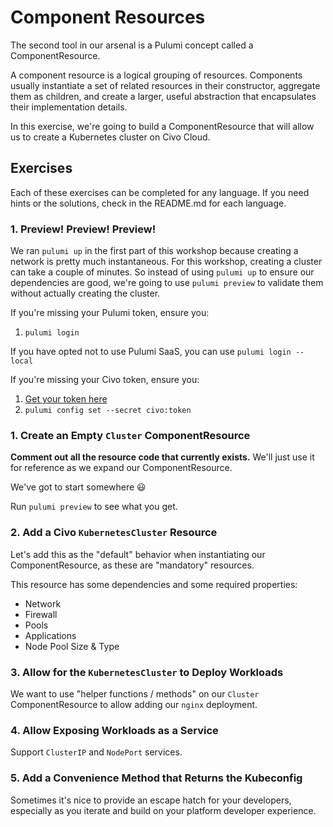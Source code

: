 # Component Resources

The second tool in our arsenal is a Pulumi concept called a ComponentResource.

A component resource is a logical grouping of resources. Components usually instantiate a set of related resources in their constructor, aggregate them as children, and create a larger, useful abstraction that encapsulates their implementation details.

In this exercise, we're going to build a ComponentResource that will allow us to create a Kubernetes cluster on Civo Cloud.

## Exercises

Each of these exercises can be completed for any language. If you need hints or the solutions, check in the README.md for each language.

### 1. Preview! Preview! Preview!

We ran `pulumi up` in the first part of this workshop because creating a network is pretty much instantaneous. For this workshop, creating a cluster can take a couple of minutes. So instead of using `pulumi up` to ensure our dependencies are good, we're going to use `pulumi preview` to validate them without actually creating the cluster.

If you're missing your Pulumi token, ensure you:

1. `pulumi login`

If you have opted not to use Pulumi SaaS, you can use `pulumi login --local`

If you're missing your Civo token, ensure you:

1. [Get your token here](https://www.civo.com/account/security)
2. `pulumi config set --secret civo:token`

### 1. Create an Empty `Cluster` ComponentResource

**Comment out all the resource code that currently exists.** We'll just use it for reference as we expand our ComponentResource.

We've got to start somewhere 😃

Run `pulumi preview` to see what you get.


### 2. Add a Civo `KubernetesCluster` Resource

Let's add this as the "default" behavior when instantiating our ComponentResource, as these are "mandatory" resources.

This resource has some dependencies and some required properties:

- Network
- Firewall
- Pools
- Applications
- Node Pool Size & Type

### 3. Allow for the `KubernetesCluster` to Deploy Workloads

We want to use "helper functions / methods" on our `Cluster` ComponentResource to allow adding our `nginx` deployment.

### 4. Allow Exposing Workloads as a Service

Support `ClusterIP` and `NodePort` services.

### 5. Add a Convenience Method that Returns the Kubeconfig

Sometimes it's nice to provide an escape hatch for your developers, especially as you iterate and build on your platform developer experience.
